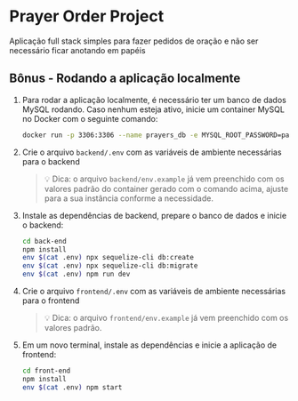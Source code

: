 # Prayer Order Project

Aplicação full stack simples para fazer pedidos de oração e não ser necessário ficar anotando em papéis

## Bônus - Rodando a aplicação localmente

1. Para rodar a aplicação localmente, é necessário ter um banco de dados MySQL rodando. Caso nenhum esteja ativo, inicie um container MySQL no Docker com o seguinte comando:

    ```sh
    docker run -p 3306:3306 --name prayers_db -e MYSQL_ROOT_PASSWORD=password -e MYSQL_DATABASE=prayers_db -d mysql:8.0.32 mysqld
    ```

2. Crie o arquivo `backend/.env` com as variáveis de ambiente necessárias para o backend

    > 💡 Dica: o arquivo `backend/env.example` já vem preenchido com os valores padrão do container gerado com o comando acima, ajuste para a sua instância conforme a necessidade.

3. Instale as dependências de backend, prepare o banco de dados e inicie o backend:

    ```sh
    cd back-end
    npm install
    env $(cat .env) npx sequelize-cli db:create
    env $(cat .env) npx sequelize-cli db:migrate
    env $(cat .env) npm run dev
    ```

4. Crie o arquivo `frontend/.env` com as variáveis de ambiente necessárias para o frontend

    > 💡 Dica: o arquivo `frontend/env.example` já vem preenchido com os valores padrão.

5. Em um novo terminal, instale as dependências e inicie a aplicação de frontend:

    ```sh
    cd front-end
    npm install
    env $(cat .env) npm start
    ```